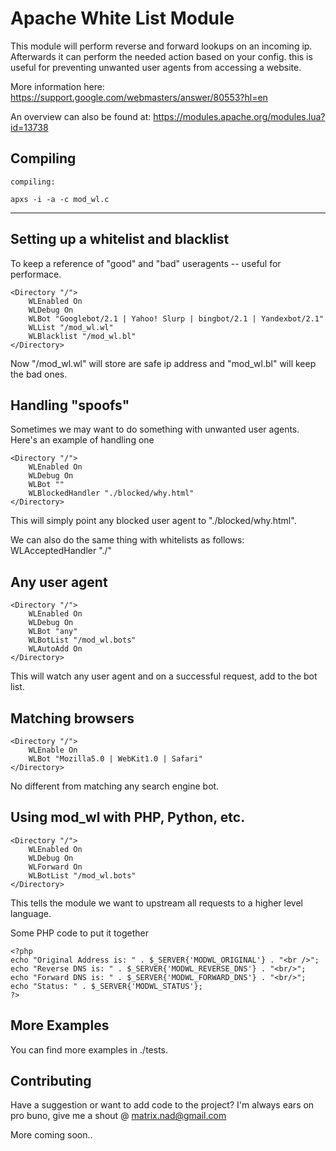 Apache White List Module
===================================================

This module will perform reverse and forward lookups on an incoming ip.
Afterwards it can perform the needed action based on your config. this is useful for preventing unwanted user agents from accessing a 
website. 

More information here:
https://support.google.com/webmasters/answer/80553?hl=en

An overview can also be found at:
https://modules.apache.org/modules.lua?id=13738


Compiling
------------------------------------

	compiling:

	apxs -i -a -c mod_wl.c

------------------------------------

Setting up a whitelist and blacklist
------------------------------------

To keep a reference of "good" and "bad" useragents -- useful
for performace.

	<Directory "/">
		WLEnabled On
		WLDebug On
		WLBot "Googlebot/2.1 | Yahoo! Slurp | bingbot/2.1 | Yandexbot/2.1"
		WLList "/mod_wl.wl"
		WLBlacklist "/mod_wl.bl"
	</Directory>

Now "/mod_wl.wl" will store are safe ip address and "mod_wl.bl" will
keep the bad ones. 


Handling "spoofs"
---------------------

Sometimes we may want to do something with unwanted user agents. 
Here's an example of handling one 

	<Directory "/">
		WLEnabled On
		WLDebug On
		WLBot ""
		WLBlockedHandler "./blocked/why.html"
	</Directory>

This will simply point any blocked user agent to "./blocked/why.html".

We can also do the same thing with whitelists as follows:
WLAcceptedHandler "./"

Any user agent
-----------------

	<Directory "/">
		WLEnabled On
		WLDebug On
		WLBot "any"
		WLBotList "/mod_wl.bots"
		WLAutoAdd On
	</Directory>

This will watch any user agent and on a successful
request, add to the bot list. 


Matching browsers
------------------

	<Directory "/">
		WLEnable On
		WLBot "Mozilla5.0 | WebKit1.0 | Safari"
	</Directory>

No different from matching any search engine
bot.


Using mod_wl with PHP, Python, etc.
-----------------------------------

	<Directory "/">
		WLEnabled On
		WLDebug On
		WLForward On
		WLBotList "/mod_wl.bots"
	</Directory>

This tells the module we want to upstream all
requests to a higher level language.

Some PHP code to put it together
```
<?php
echo "Original Address is: " . $_SERVER{'MODWL_ORIGINAL'} . "<br />";
echo "Reverse DNS is: " . $_SERVER{'MODWL_REVERSE_DNS'} . "<br/>";
echo "Forward DNS is: " . $_SERVER{'MODWL_FORWARD_DNS'} . "<br/>";
echo "Status: " . $_SERVER{'MODWL_STATUS'};
?>
```


More Examples
------------------
You can find more examples in ./tests. 


Contributing
-----------------
Have a suggestion or want to add code to the 
project? I'm always ears on pro buno, give me a shout
@ matrix.nad@gmail.com   

More coming soon..

